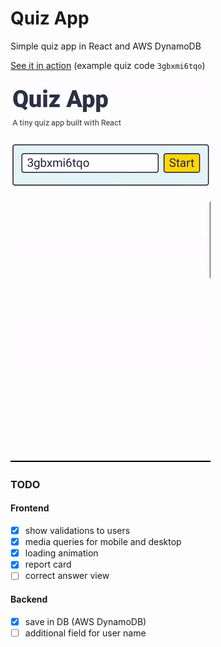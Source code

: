 # Quiz App
Simple quiz app in React and AWS DynamoDB

[See it in action](https://jobanputrah.github.io/quizapp)
(example quiz code `3gbxmi6tqo`)

![Quizapp Preview](example.gif)

### TODO
#### Frontend
- [x] show validations to users
- [x] media queries for mobile and desktop
- [x] loading animation
- [x] report card
- [ ] correct answer view

#### Backend
- [x] save in DB (AWS DynamoDB)
- [ ] additional field for user name